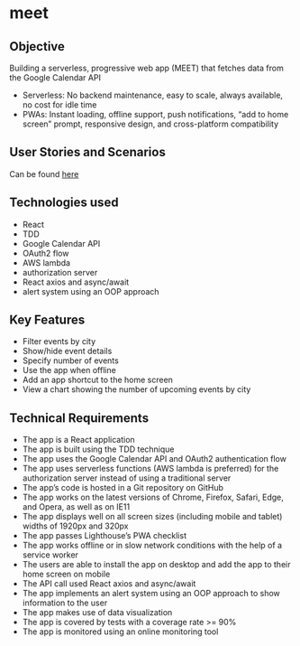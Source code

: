 # meet

## Objective

Building a serverless, progressive web app (MEET) that fetches data from the Google Calendar API
- Serverless: No backend maintenance, easy to scale, always available, no cost for idle time
- PWAs: Instant loading, offline support, push notifications, “add to home screen” prompt, responsive design, and cross-platform compatibility

## User Stories and Scenarios

Can be found [here](https://github.com/Luisa-Inc/meet/blob/main/230120_meet_User%20Stories%20and%20Scenarios.pdf)

## Technologies used

- React
- TDD
- Google Calendar API
- OAuth2 flow
- AWS lambda
- authorization server
- React axios and async/await
- alert system using an OOP approach 


## Key Features

- Filter events by city
- Show/hide event details
- Specify number of events
- Use the app when offline
- Add an app shortcut to the home screen
- View a chart showing the number of upcoming events by city


## Technical Requirements

- The app is a React application
- The app is built using the TDD technique
- The app uses the Google Calendar API and OAuth2 authentication flow
- The app uses serverless functions (AWS lambda is preferred) for the authorization server instead of using a traditional server
- The app’s code is hosted in a Git repository on GitHub
- The app works on the latest versions of Chrome, Firefox, Safari, Edge, and Opera, as well as on IE11
- The app displays well on all screen sizes (including mobile and tablet) widths of 1920px and 320px
- The app passes Lighthouse’s PWA checklist
- The app works offline or in slow network conditions with the help of a service worker
- The users are able to install the app on desktop and add the app to their home screen on mobile
- The API call used React axios and async/await
- The app implements an alert system using an OOP approach to show information to the user
- The app makes use of data visualization 
- The app is covered by tests with a coverage rate >= 90%
- The app is monitored using an online monitoring tool

